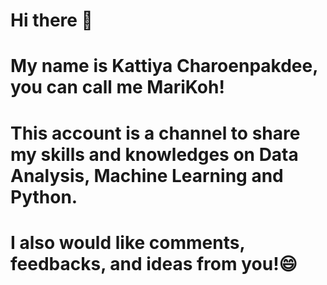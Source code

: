 # Hi there 👋
# My name is Kattiya Charoenpakdee, you can call me MariKoh!
# This account is a channel to share my skills and knowledges on Data Analysis, Machine Learning and Python.
# I also would like comments, feedbacks, and ideas from you!😄



<!--
**MariKoh/MariKoh** is a ✨ _special_ ✨ repository because its `README.md` (this file) appears on your GitHub profile.

Here are some ideas to get you started:

- 🔭 I’m currently working on ...
- 🌱 I’m currently learning ...
- 👯 I’m looking to collaborate on ...
- 🤔 I’m looking for help with ...
- 💬 Ask me about ...
- 📫 How to reach me: ...
- 😄 Pronouns: ...
- ⚡ Fun fact: ...
-->
